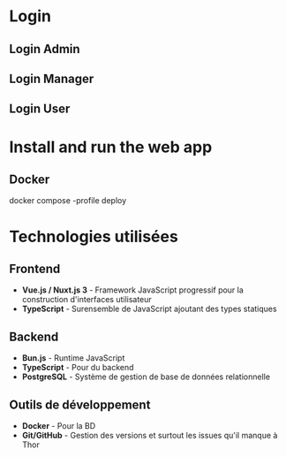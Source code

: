 # Login
## Login Admin

## Login Manager

## Login User

# Install and run the web app

## Docker
docker compose -profile deploy


# Technologies utilisées

## Frontend
- **Vue.js / Nuxt.js 3** - Framework JavaScript progressif pour la construction d'interfaces utilisateur
- **TypeScript** - Surensemble de JavaScript ajoutant des types statiques

## Backend
- **Bun.js** - Runtime JavaScript
- **TypeScript** - Pour du backend
- **PostgreSQL** - Système de gestion de base de données relationnelle

## Outils de développement
- **Docker** - Pour la BD
- **Git/GitHub** - Gestion des versions et surtout les issues qu'il manque à Thor
